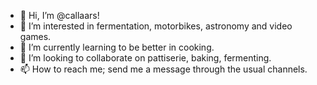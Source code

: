 - 👋 Hi, I’m @callaars!
- 👀 I’m interested in fermentation, motorbikes, astronomy and video games.
- 🌱 I’m currently learning to be better in cooking.
- 💞️ I’m looking to collaborate on pattiserie, baking, fermenting.
- 📫 How to reach me; send me a message through the usual channels.

<!---
callaars/callaars is a ✨ special ✨ repository because its `README.md` (this file) appears on your GitHub profile.
You can click the Preview link to take a look at your changes.
--->
